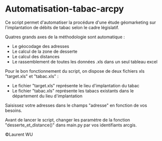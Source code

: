 # Automatisation-tabac-arcpy

Ce script permet d'automatiser la procédure d'une étude géomarketing sur l'implantation de débits de tabac selon le cadre législatif.

Quatres grands axes de la méthodologie sont automatique :
  - Le géocodage des adresses 
  - Le calcul de la zone de desserte
  - Le calcul des distances 
  - Le rassemblement de toutes les données .xls dans un seul tableau excel
  
Pour le bon fonctionnement du script, on dispose de deux fichiers xls "target.xls" et "tabac.xls" :
  - Le fichier "target.xls" représente le lieu d'implantation du tabac
  - Le fichier "tabac.xls" représente les tabacs existants dans le département du lieu d'implantation
  
Saisissez votre adresses dans le champs "adresse" en fonction de vos besoins. 

Avant de lancer le script, changer les paramètre de la fonction "desserte_et_distance()" dans main.py par vos identifiants arcgis.

©Laurent WU
